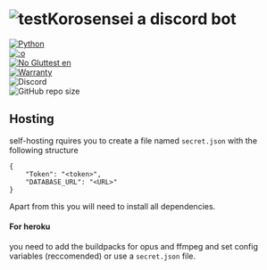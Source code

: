 # ![test](https://opensource.org/files/osi_favicon.png)Korosensei a discord bot

[![Python](https://forthebadge.com/images/badges/made-with-python.svg)](https://www.python.org/)<br>
[![:o](https://forthebadge.com/images/badges/you-didnt-ask-for-this.svg)](https://secureimg.stitcher.com/feedimagesplain328/158438.jpg)<br>
[![No Glut![test](https://opensource.org/files/osi_favicon.png)  en](https://forthebadge.com/images/badges/gluten-free.svg)](https://image.shutterstock.com/image-vector/gluten-free-icon-vector-round-260nw-778351531.jpg)<br>
[![Warranty](https://img.shields.io/badge/NO-WARRANTY!-ff0000?style=for-the-badge&logo=appveyor&labelColor=cc0000)]()<br>
![Discord](https://img.shields.io/discord/583689248117489675?logo=DISCORD&style=for-the-badge)<br>
![GitHub repo size](https://img.shields.io/github/repo-size/TEEN-BOOM/korosensei?style=for-the-badge)<br>
## Hosting 


self-hosting rquires you to create a file named `secret.json`
with the following structure 
```
{
    "Token": "<token>",
    "DATABASE_URL": "<URL>"
}
```

Apart from this you will need to install all dependencies.

#### For heroku 
you need to add the buildpacks for opus and ffmpeg and set config variables (reccomended) or use a `secret.json` file.
